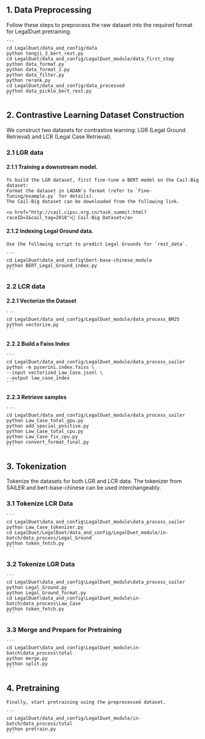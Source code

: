 ## 1. Data Preprocessing
Follow these steps to preprocess the raw dataset into the required format for LegalDuet pretraining.

    ```
    cd LegalDuet/data_and_config/data
    python tongji_3_bert_rest.py
    cd LegalDuet/data_and_config/LegalDuet_module/data_first_step
    python data_format.py
    python data_format_2.py
    python data_filter.py
    python rerank.py
    cd LegalDuet/data_and_config/data_processed
    python data_pickle_bert_rest.py
    ```

## 2. Contrastive Learning Dataset Construction
We construct two datasets for contrastive learning: LGR (Legal Ground Retrieval) and LCR (Legal Case Retrieval).
### 2.1 LGR data

#### 2.1.1 Training a downstream model.
    To build the LGR dataset, first fine-tune a BERT model on the Cail-Big dataset:
    Format the dataset in LADAN's format (refer to `Fine-Tuning/example.py` for details).
    The Cail-Big dataset can be downloaded from the following link.

    <a href="http://cail.cipsc.org.cn/task_summit.html?raceID=1&cail_tag=2018">📂 Cail-Big Dataset</a>

#### 2.1.2 Indexing Legal Ground data.
    Use the following script to predict Legal Grounds for `rest_data`.

    ```
    cd LegalDuet\data_and_config\bert-base-chinese_module
    python BERT_Legal_Ground_index.py
    ```

### 2.2 LCR data

#### 2.2.1 Vectorize the Dataset

    ```
    cd LegalDuet/data_and_config/LegalDuet_module/data_process_BM25
    python vectorize.py
    ```
#### 2.2.2 Build a Faiss Index

    ```
    cd LegalDuet/data_and_config/LegalDuet_module/data_process_sailer
    python -m pyserini.index.faiss \
    --input vectorized_Law_Case.jsonl \
    --output law_case_index
    ```
#### 2.2.3 Retrieve samples

    ```
    cd LegalDuet/data_and_config/LegalDuet_module/data_process_sailer
    python Law_Case_total_gpu.py
    python add_special_positive.py
    python Law_Case_total_cpu.py
    python Law_Case_fix_cpu.py
    python convert_format_final.py
    ```

## 3. Tokenization
Tokenize the datasets for both LGR and LCR data. The tokenizer from SAILER and bert-base-chinese can be used interchangeably.

### 3.1 Tokenize LCR Data

    ```
    cd LegalDuet\data_and_config\LegalDuet_module\data_process_sailer
    python Law_Case_tokenizer.py
    cd LegalDuet/LegalDuet/data_and_config/LegalDuet_module/in-batch/data_process/Legal_Ground
    python token_fetch.py
    ```
### 3.2 Tokenize LGR Data

    ```
    cd LegalDuet\data_and_config\LegalDuet_module\data_process_sailer
    python Legal_Ground.py
    python Legal_Ground_format.py
    cd LegalDuet\data_and_config\LegalDuet_module\in-batch\data_process\Law_Case
    python token_fetch.py
    ```
### 3.3 Merge and Prepare for Pretraining

    ```
    cd LegalDuet\data_and_config\LegalDuet_module\in-batch\data_process\total
    python merge.py
    python split.py
    ```

## 4. Pretraining
    Finally, start pretraining using the preprocessed dataset.

    ```
    cd LegalDuet/data_and_config/LegalDuet_module/in-batch/data_process/total
    python pretrain.py
    ```
